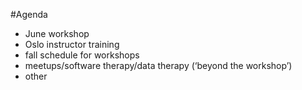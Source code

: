 #Agenda

* June workshop
* Oslo instructor training
* fall schedule for workshops
* meetups/software therapy/data therapy (‘beyond the workshop’)
* other
